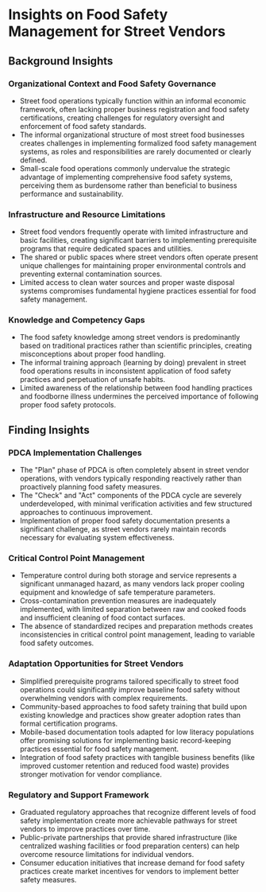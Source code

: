 # Insights on Food Safety Management for Street Vendors

## Background Insights

### Organizational Context and Food Safety Governance
- Street food operations typically function within an informal economic framework, often lacking proper business registration and food safety certifications, creating challenges for regulatory oversight and enforcement of food safety standards.
- The informal organizational structure of most street food businesses creates challenges in implementing formalized food safety management systems, as roles and responsibilities are rarely documented or clearly defined.
- Small-scale food operations commonly undervalue the strategic advantage of implementing comprehensive food safety systems, perceiving them as burdensome rather than beneficial to business performance and sustainability.

### Infrastructure and Resource Limitations
- Street food vendors frequently operate with limited infrastructure and basic facilities, creating significant barriers to implementing prerequisite programs that require dedicated spaces and utilities.
- The shared or public spaces where street vendors often operate present unique challenges for maintaining proper environmental controls and preventing external contamination sources.
- Limited access to clean water sources and proper waste disposal systems compromises fundamental hygiene practices essential for food safety management.

### Knowledge and Competency Gaps
- The food safety knowledge among street vendors is predominantly based on traditional practices rather than scientific principles, creating misconceptions about proper food handling.
- The informal training approach (learning by doing) prevalent in street food operations results in inconsistent application of food safety practices and perpetuation of unsafe habits.
- Limited awareness of the relationship between food handling practices and foodborne illness undermines the perceived importance of following proper food safety protocols.

## Finding Insights

### PDCA Implementation Challenges
- The "Plan" phase of PDCA is often completely absent in street vendor operations, with vendors typically responding reactively rather than proactively planning food safety measures.
- The "Check" and "Act" components of the PDCA cycle are severely underdeveloped, with minimal verification activities and few structured approaches to continuous improvement.
- Implementation of proper food safety documentation presents a significant challenge, as street vendors rarely maintain records necessary for evaluating system effectiveness.

### Critical Control Point Management
- Temperature control during both storage and service represents a significant unmanaged hazard, as many vendors lack proper cooling equipment and knowledge of safe temperature parameters.
- Cross-contamination prevention measures are inadequately implemented, with limited separation between raw and cooked foods and insufficient cleaning of food contact surfaces.
- The absence of standardized recipes and preparation methods creates inconsistencies in critical control point management, leading to variable food safety outcomes.

### Adaptation Opportunities for Street Vendors
- Simplified prerequisite programs tailored specifically to street food operations could significantly improve baseline food safety without overwhelming vendors with complex requirements.
- Community-based approaches to food safety training that build upon existing knowledge and practices show greater adoption rates than formal certification programs.
- Mobile-based documentation tools adapted for low literacy populations offer promising solutions for implementing basic record-keeping practices essential for food safety management.
- Integration of food safety practices with tangible business benefits (like improved customer retention and reduced food waste) provides stronger motivation for vendor compliance.

### Regulatory and Support Framework
- Graduated regulatory approaches that recognize different levels of food safety implementation create more achievable pathways for street vendors to improve practices over time.
- Public-private partnerships that provide shared infrastructure (like centralized washing facilities or food preparation centers) can help overcome resource limitations for individual vendors.
- Consumer education initiatives that increase demand for food safety practices create market incentives for vendors to implement better safety measures.
